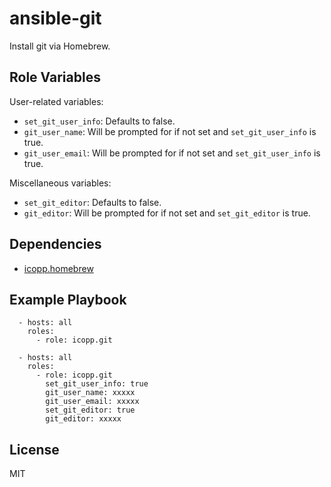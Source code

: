 # ansible-git

Install git via Homebrew.

## Role Variables

User-related variables:

* `set_git_user_info`: Defaults to false.
* `git_user_name`: Will be prompted for if not set and `set_git_user_info` is true.
* `git_user_email`: Will be prompted for if not set and `set_git_user_info` is true.

Miscellaneous variables:

* `set_git_editor`: Defaults to false.
* `git_editor`: Will be prompted for if not set and `set_git_editor` is true.

## Dependencies

* [icopp.homebrew](https://github.com/icopp/ansible-homebrew)

## Example Playbook

```
  - hosts: all
    roles:
      - role: icopp.git
```

```
  - hosts: all
    roles:
      - role: icopp.git
        set_git_user_info: true
        git_user_name: xxxxx
        git_user_email: xxxxx
        set_git_editor: true
        git_editor: xxxxx
```

## License

MIT
